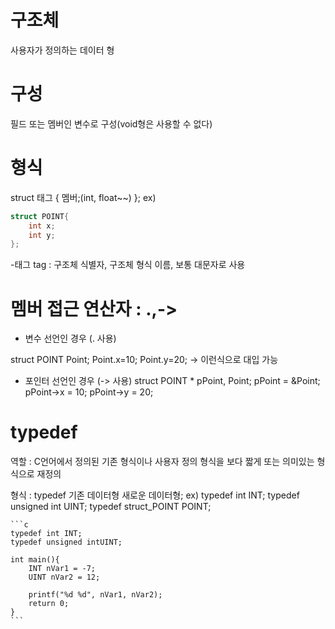# 구조체
사용자가 정의하는 데이터 형

# 구성
필드 또는 멤버인 변수로 구성(void형은 사용할 수 없다)

# 형식
struct 태그 {
    멤버;(int, float~~)
};
ex)
```c
struct POINT{
    int x;
    int y;
};
```

-태그 tag : 구조체 식별자, 구조체 형식 이름, 보통 대문자로 사용

# 멤버 접근 연산자 : .,->

- 변수 선언인 경우 (. 사용)

struct POINT Point;
Point.x=10;
Point.y=20; -> 이런식으로 대입 가능

- 포인터 선언인 경우 (-> 사용)
struct POINT * pPoint, Point;
pPoint = &Point;
pPoint->x = 10;
pPoint->y = 20;

# typedef

역할 : C언어에서 정의된 기존 형식이나 사용자 정의 형식을 보다 짧게 또는 의미있는 형식으로 재정의

형식 : typedef 기존 데이터형 새로운 데이터형;
ex) typedef int INT;
    typedef unsigned int UINT;
    typedef struct_POINT POINT;

    ```c
    typedef int INT;
    typedef unsigned intUINT;

    int main(){
        INT nVar1 = -7;
        UINT nVar2 = 12;

        printf("%d %d", nVar1, nVar2);
        return 0;
    }
    ```